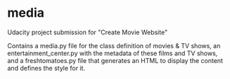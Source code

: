 # media
Udacity project submission for "Create Movie Website"

Contains a media.py file for the class definition of movies & TV shows, an entertainment_center.py with the metadata of these films and TV shows, and a freshtomatoes.py file that generates an HTML to display the content and defines the style for it.
